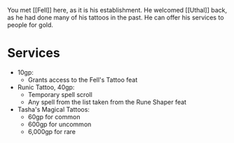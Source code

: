 You met [[Fell]] here, as it is his establishment. He welcomed [[Uthal]] back, as he had done many of his tattoos in the past. He can offer his services to people for gold.
# Services
- 10gp:
    - Grants access to the Fell's Tattoo feat
- Runic Tattoo, 40gp:
    - Temporary spell scroll
	- Any spell from the list taken from the Rune Shaper feat
- Tasha's Magical Tattoos:
    - 60gp for common
    - 600gp for uncommon
    - 6,000gp for rare